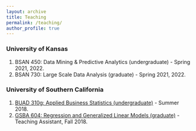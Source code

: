 ```yaml
---
layout: archive
title: Teaching
permalink: /teaching/
author_profile: true
---
```


### University of Kansas
<ol>
   <li>BSAN 450: Data Mining & Predictive Analytics (undergraduate) - Spring 2021, 2022.
     </li>
   <li>BSAN 730: Large Scale Data Analysis (graduate) - Spring 2021, 2022. 
   </li>
</ol>

### University of Southern California

<ol>
   <li><a href="https://classes.usc.edu/term-20182/course/buad-310/" target="_blank">BUAD 310g: Applied Business Statistics (undergraduate)</a> - Summer 2018.
   </li>
   <li><a href="https://classes.usc.edu/term-20183/course/gsba-604/" target="_blank">GSBA 604: Regression and Generalized Linear Models (graduate)</a> - Teaching Assistant, Fall 2018. 
   </li>
</ol>

